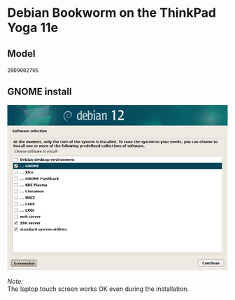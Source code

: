 # Debian Bookworm on the ThinkPad Yoga 11e

## Model
```
20D90027US
```
## GNOME install

![Installer options](https://github.com/eam-00/Linux-Notes/blob/main/Debian/Debian-Bookworm-ThinkPad-Yoga-11e-Pics/tasksel_first_0.png?raw=true)

*Note:*  
The laptop touch screen works OK even during the installation.

